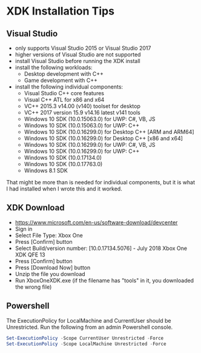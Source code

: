 # XDK Installation Tips

## Visual Studio
* only supports Visual Studio 2015 or Visual Studio 2017
* higher versions of Visual Studio are not supported
* install Visual Studio before running the XDK install
* install the following workloads:
  * Desktop development with C++
  * Game development with C++
* install the following individual components:
  * Visual Studio C++ core features
  * Visual C++ ATL for x86 and x64
  * VC++ 2015.3 v14.00 (v140) toolset for desktop
  * VC++ 2017 version 15.9 v14.16 latest v141 tools
  * Windows 10 SDK (10.0.15063.0) for UWP: C#, VB, JS
  * Windows 10 SDK (10.0.15063.0) for UWP: C++
  * Windows 10 SDK (10.0.16299.0) for Desktop C++ [ARM and ARM64]
  * Windows 10 SDK (10.0.16299.0) for Desktop C++ [x86 and x64]
  * Windows 10 SDK (10.0.16299.0) for UWP: C#, VB, JS
  * Windows 10 SDK (10.0.16299.0) for UWP: C++
  * Windows 10 SDK (10.0.17134.0)
  * Windows 10 SDK (10.0.17763.0)
  * Windows 8.1 SDK

That might be more than is needed for individual components, but it is what I had installed when I wrote this and it worked.

## XDK Download

* https://www.microsoft.com/en-us/software-download/devcenter
* Sign in
* Select File Type: Xbox One
* Press [Confirm] button
* Select Build/version number: [10.0.17134.5076] - July 2018 Xbox One XDK  QFE 13
* Press [Confirm] button
* Press [Download Now] button
* Unzip the file you download
* Run XboxOneXDK.exe (if the filename has "tools" in it, you downloaded the wrong file)


## Powershell

The ExecutionPolicy for LocalMachine and CurrentUser should be Unrestricted.  Run the following from an admin Powershell console.

```powershell
Set-ExecutionPolicy -Scope CurrentUser Unrestricted -Force
Set-ExecutionPolicy -Scope LocalMachine Unrestricted -Force
```